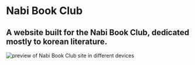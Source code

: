 # Nabi Book Club
## A website built for the Nabi Book Club, dedicated mostly to korean literature.
![preview of Nabi Book Club site in different devices](https://i.ibb.co/Zc5THBY/nabibookclubmockupimage.png)
